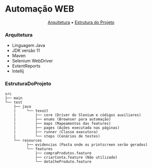 # Automação WEB

<p align="center">
	<a href="#Arquitetura">Arquitetura</a> •
	<a href="#EstruturaDoProjeto">Estrutura do Projeto</a>
</p>

### Arquitetura

- Linguagem Java
- JDK versão 11
- Maven
- Selenium WebDriver
- ExtentReports
- Intellij

### EstruturaDoProjeto

```
src
├── main
└── test
    ├── java
    |	  └── texoit
    |		  ├── core (Driver do Slenium e códigos auxiliares)
    |		  ├── enums (Brownser para automação)
    |		  ├── maps (Mapeamentos das features)
    |		  ├── pages (Ações executada nas páginas)
    |		  ├── runner (Classe executora)
    |		  └── steps (Cenários de testes)
    └── resources
    	  ├── evidencias (Pasta onde os printscreen serão gerados)
    	  └── features
              ├── compraProdutos.feature
              ├── criarConta.feature (Não utilizado)
              └── detalheProduto.feature
```

